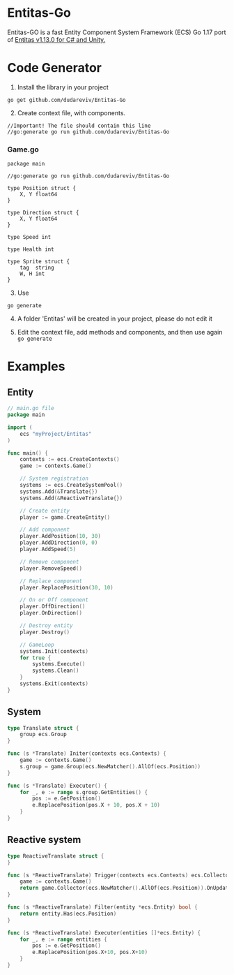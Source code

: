 # Entitas-Go

Entitas-GO is a fast Entity Component System Framework (ECS) Go 1.17 port of [Entitas v1.13.0 for C# and Unity.](https://github.com/sschmid/Entitas-CSharp)

# Code Generator

1) Install the library in your project

```
go get github.com/dudareviv/Entitas-Go
```

2) Create context file, with components.
```
//Important! The file should contain this line
//go:generate go run github.com/dudareviv/Entitas-Go
```

### Game.go
```golang
package main

//go:generate go run github.com/dudareviv/Entitas-Go

type Position struct {
	X, Y float64
}

type Direction struct {
	X, Y float64
}

type Speed int

type Health int

type Sprite struct {
	tag  string
	W, H int
}
```

3) Use
```
go generate
```

4) A folder 'Entitas' will be created in your project, please do not edit it

5) Edit the context file, add methods and components, and then use again `go generate`

# Examples

## Entity
```go
// main.go file
package main

import (
	ecs "myProject/Entitas"
)

func main() {
	contexts := ecs.CreateContexts()
    game := contexts.Game()

    // System registration
    systems := ecs.CreateSystemPool()
    systems.Add(&Translate{})
    systems.Add(&ReactiveTranslate{})

    // Create entity
    player := game.CreateEntity()

    // Add component
	player.AddPosition(10, 30)
	player.AddDirection(0, 0)
	player.AddSpeed(5)

    // Remove component
    player.RemoveSpeed()

    // Replace component
    player.ReplacePosition(30, 10)

    // On or Off component
    player.OffDirection()
    player.OnDirection()

    // Destroy entity
    player.Destroy()

    // GameLoop
    systems.Init(contexts)
    for true {
        systems.Execute()
        systems.Clean()
    }
    systems.Exit(contexts)
}
```

## System
```go
type Translate struct {
    group ecs.Group
}

func (s *Translate) Initer(contexts ecs.Contexts) {
	game := contexts.Game()
    s.group = game.Group(ecs.NewMatcher().AllOf(ecs.Position))
}

func (s *Translate) Executer() {
	for _, e := range s.group.GetEntities() {
        pos := e.GetPosition()
		e.ReplacePosition(pos.X + 10, pos.X + 10)
	}
}
```

## Reactive system
```go
type ReactiveTranslate struct {
}

func (s *ReactiveTranslate) Trigger(contexts ecs.Contexts) ecs.Collector {
	game := contexts.Game()
	return game.Collector(ecs.NewMatcher().AllOf(ecs.Position)).OnUpdate().OnAdd()
}

func (s *ReactiveTranslate) Filter(entity *ecs.Entity) bool {
	return entity.Has(ecs.Position)
}

func (s *ReactiveTranslate) Executer(entities []*ecs.Entity) {
	for _, e := range entities {
		pos := e.GetPosition()
		e.ReplacePosition(pos.X+10, pos.X+10)
	}
}
```